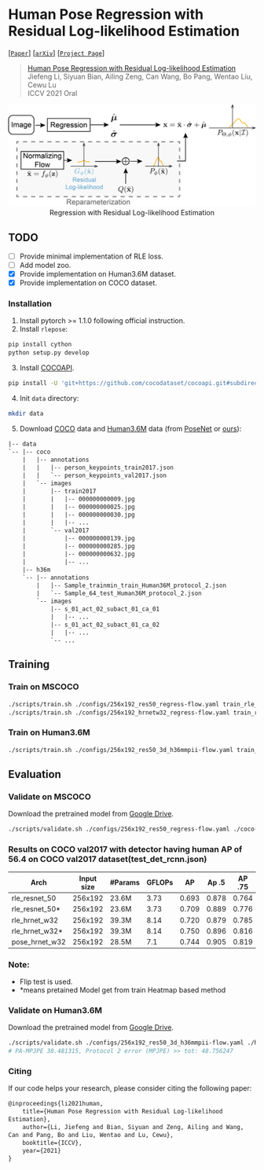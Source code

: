 # Human Pose Regression with Residual Log-likelihood Estimation

[[`Paper`](https://jeffli.site/res-loglikelihood-regression/resources/ICCV21-RLE.pdf)]
[[`arXiv`](https://arxiv.org/abs/2107.11291)]
[[`Project Page`](https://jeffli.site/res-loglikelihood-regression/)]

> [Human Pose Regression with Residual Log-likelihood Estimation](https://jeffli.site/res-loglikelihood-regression/resources/ICCV21-RLE.pdf)  
> Jiefeng Li, Siyuan Bian, Ailing Zeng, Can Wang, Bo Pang, Wentao Liu, Cewu Lu  
> ICCV 2021 Oral  

<div align="center">
    <img src="assets/rle.jpg", width="600" alt><br>
    Regression with Residual Log-likelihood Estimation
</div>

## TODO
- [ ] Provide minimal implementation of RLE loss.
- [ ] Add model zoo.
- [x] Provide implementation on Human3.6M dataset.
- [x] Provide implementation on COCO dataset.

### Installation
1. Install pytorch >= 1.1.0 following official instruction.
2. Install `rlepose`:
``` bash
pip install cython
python setup.py develop
```
3. Install [COCOAPI](https://github.com/cocodataset/cocoapi).
``` bash
pip install -U 'git+https://github.com/cocodataset/cocoapi.git#subdirectory=PythonAPI'
```
4. Init `data` directory:
``` bash
mkdir data
```
5. Download [COCO](https://cocodataset.org/#download) data and [Human3.6M](https://drive.google.com/drive/folders/1kgVH-GugrLoc9XyvP6nRoaFpw3TmM5xK) data (from [PoseNet](https://github.com/mks0601/3DMPPE_POSENET_RELEASE) or [ours](https://drive.google.com/file/d/1jh_nnQo2wMFCffGCn8Xh3xvlCVgBuWPZ/view?usp=sharing)):
```
|-- data
`-- |-- coco
    |   |-- annotations
    |   |   |-- person_keypoints_train2017.json
    |   |   `-- person_keypoints_val2017.json
    |   `-- images
    |       |-- train2017
    |       |   |-- 000000000009.jpg
    |       |   |-- 000000000025.jpg
    |       |   |-- 000000000030.jpg
    |       |   |-- ... 
    |       `-- val2017
    |           |-- 000000000139.jpg
    |           |-- 000000000285.jpg
    |           |-- 000000000632.jpg
    |           |-- ... 
    |-- h36m
    `-- |-- annotations
        |   |-- Sample_trainmin_train_Human36M_protocol_2.json
        |   `-- Sample_64_test_Human36M_protocol_2.json
        `-- images
            |-- s_01_act_02_subact_01_ca_01
            |   |-- ...
            |-- s_01_act_02_subact_01_ca_02
            |   |-- ...
            `-- ... 
```
## Training

### Train on MSCOCO
``` bash
./scripts/train.sh ./configs/256x192_res50_regress-flow.yaml train_rle_coco
./scripts/train.sh ./configs/256x192_hrnetw32_regress-flow.yaml train_rle
```

### Train on Human3.6M
``` bash
./scripts/train.sh ./configs/256x192_res50_3d_h36mmpii-flow.yaml train_rle_h36m
```

## Evaluation

### Validate on MSCOCO
Download the pretrained model from [Google Drive](https://drive.google.com/file/d/1YBHqNKkxIVv8CqgDxkezC-4vyKpx-zXK/view?usp=sharing).
``` bash
./scripts/validate.sh ./configs/256x192_res50_regress-flow.yaml ./coco-laplace-rle.pth
```
### Results on COCO val2017 with detector having human AP of 56.4 on COCO val2017 dataset(test_det_rcnn.json)
| Arch               | Input size | #Params | GFLOPs |    AP | Ap .5 | AP .75 | AP (M) | AP (L) |    AR | AR .5 | AR .75 | AR (M) | AR (L) |
|--------------------|------------|---------|--------|-------|-------|--------|--------|--------|-------|-------|--------|--------|--------|
| rle_resnet_50      |    256x192 |  23.6M  |  3.73  | 0.693 | 0.878 |  0.764 |  0.666 |  0.748 | 0.744 | 0.915 |  0.809 |  0.706 |  0.802 |
| rle_resnet_50*     |    256x192 |  23.6M  |  3.73  | 0.709 | 0.889 |  0.776 |  0.677 |  0.769 | 0.760 | 0.925 |  0.819 |  0.719 |  0.819 |
| rle_hrnet_w32      |    256x192 |  39.3M  |  8.14  | 0.720 | 0.879 |  0.785 |  0.694 |  0.773 | 0.768 | 0.915 |  0.826 |  0.732 |  0.821 |
| rle_hrnet_w32*     |    256x192 |  39.3M  |  8.14  | 0.750 | 0.896 |  0.816 |  0.716 |  0.810 | 0.798 | 0.933 |  0.857 |  0.757 |  0.858 |
| pose_hrnet_w32     |    256x192 |  28.5M  |  7.1   | 0.744 | 0.905 |  0.819 |  0.708 |  0.810 | 0.798 | 0.942 |  0.865 |  0.757 |  0.858 |

### Note:
- Flip test is used.
- *means pretained Model get from  train Heatmap based method

### Validate on Human3.6M
Download the pretrained model from [Google Drive](https://drive.google.com/file/d/1v2ZhembnFyJ_FXGHEOCzGaM-tAVFMy7A/view?usp=sharing).
``` bash
./scripts/validate.sh ./configs/256x192_res50_3d_h36mmpii-flow.yaml ./h36m-laplace-rle.pth
# PA-MPJPE 38.481315, Protocol 2 error (MPJPE) >> tot: 48.756247
```

### Citing
If our code helps your research, please consider citing the following paper:
```
@inproceedings{li2021human,
    title={Human Pose Regression with Residual Log-likelihood Estimation},
    author={Li, Jiefeng and Bian, Siyuan and Zeng, Ailing and Wang, Can and Pang, Bo and Liu, Wentao and Lu, Cewu},
    booktitle={ICCV},
    year={2021}
}
```
